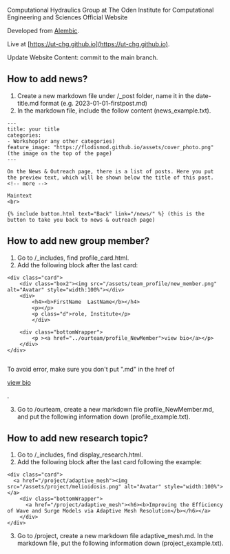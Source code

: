 Computational Hydraulics Group at The Oden Institute for Computational Engineering and Sciences Official Website



Developed from [Alembic](https://alembic.darn.es/).


Live at [https://ut-chg.github.io](https://ut-chg.github.io).



Update Website Content: commit to the main branch.



## How to add news?

1) Create a new markdown file under /_post folder, name it in the date-title.md format (e.g. 2023-01-01-firstpost.md)
2) In the markdown file, include the follow content (news_example.txt).

```
---
title: your title
categories:
- Workshop(or any other categories)
feature_image: "https://flodismod.github.io/assets/cover_photo.png" (the image on the top of the page)
---

On the News & Outreach page, there is a list of posts. Here you put the preview text, which will be shown below the title of this post.
<!-- more -->

Maintext
<br>

{% include button.html text="Back" link="/news/" %} (this is the button to take you back to news & outreach page)
```


## How to add new group member?

1) Go to /_includes, find profile_card.html.
2) Add the following block after the last card:

```
<div class="card">
    <div class="box2"><img src="/assets/team_profile/new_member.png" alt="Avatar" style="width:100%"></div>
    <div>
        <h4><b>FirstName  LastName</b></h4> 
        <p></p>
        <p class="d">role, Institute</p>
        </div>

    <div class="bottomWrapper">      
        <p ><a href="../ourteam/profile_NewMember">view bio</a></p>
    </div>
</div>
    
```

To avoid error, make sure you don't put ".md" in the href of <p ><a href="../ourteam/profile_NewMember">view bio</a></p>.

3) Go to /ourteam, create a new markdown file profile_NewMember.md, and put the following information down (profile_example.txt).


## How to add new research topic?

1) Go to /_includes, find display_research.html.
2) Add the following block after the last card following the example:

```
<div class="card">
  <a href="/project/adaptive_mesh"><img src="/assets/project/melioidosis.png" alt="Avatar" style="width:100%"></a>
    <div class="bottomWrapper">
      <a href="/project/adaptive_mesh"><h6><b>Improving the Efficiency of Wave and Surge Models via Adaptive Mesh Resolution</b></h6></a> 
    </div>
</div>
```

3) Go to /project, create a new markdown file adaptive_mesh.md. In the markdown file, put the following information down (project_example.txt).
   
